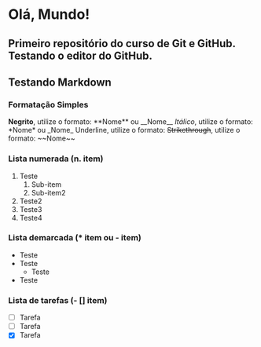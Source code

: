# Olá, Mundo!
 Primeiro repositório do curso de Git e GitHub.
 Testando o editor do GitHub.
---
## Testando Markdown
### Formatação Simples
**Negrito**, utilize o formato: \*\*Nome\*\* ou \_\_Nome\_\_
_Itálico_, utilize o formato: \*Nome\* ou \_Nome\_
Underline, utilize o formato: 
~~Strikethrough~~, utilize o formato: \~\~Nome\~\~

### Lista numerada (n. item)
1. Teste
    1. Sub-item
    1. Sub-item2
4. Teste2
98. Teste3
1. Teste4

### Lista demarcada (* item ou - item)
* Teste
* Teste
    * Teste
* Teste

### Lista de tarefas (- [] item)
- [ ] Tarefa
- [ ] Tarefa
- [x] Tarefa